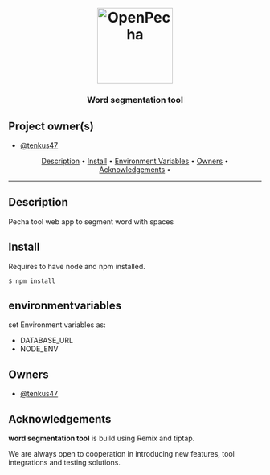 <h1 align="center">
  <br>
  <a href="https://openpecha.org"><img src="https://avatars.githubusercontent.com/u/82142807?s=400&u=19e108a15566f3a1449bafb03b8dd706a72aebcd&v=4" alt="OpenPecha" width="150"></a>
  <br>
</h1>

<h3 align="center">Word segmentation tool</h3>

<!-- Replace the title of the repository -->
## Project owner(s)

<!-- Link to the repo owners' github profiles -->

- [@tenkus47](https://github.com/tenkus47)
  
<p align="center">
  <a href="#description">Description</a> •
  <a href="#install">Install</a> •
  <a href="#environmentvariables">Environment Variables</a> •
  <a href="#owners">Owners</a> •
  <a href="#Acknowledgements">Acknowledgements</a> •
</p>
<hr>

## Description

Pecha tool web app to segment word with spaces

## Install

Requires to have node and npm installed.

`$ npm install`

## environmentvariables

set Environment variables as:

- DATABASE_URL
- NODE_ENV

<!-- This section must link to the docs which are in the root of the repository in /docs -->

## Owners

- [@tenkus47](https://github.com/tenkus47)

<!-- This section lists the owners of the repo -->

## Acknowledgements

**word segmentation tool** is build using Remix and tiptap.

We are always open to cooperation in introducing new features, tool integrations and testing solutions.

```

```
